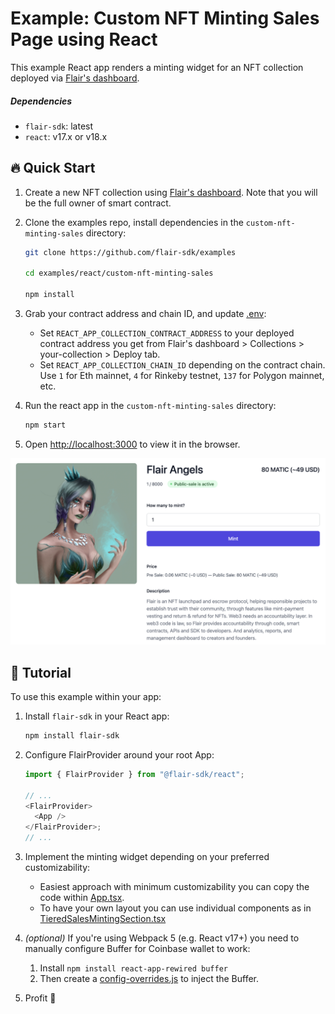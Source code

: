 # Example: Custom NFT Minting Sales Page using React

This example React app renders a minting widget for an NFT collection deployed via [Flair's dashboard](https://app.flair.dev).

##### Dependencies

- `flair-sdk`: latest
- `react`: v17.x or v18.x

## :fire: Quick Start

1. Create a new NFT collection using [Flair's dashboard](https://app.flair.dev). Note that you will be the full owner of smart contract.
2. Clone the examples repo, install dependencies in the `custom-nft-minting-sales` directory:

   ```sh
   git clone https://github.com/flair-sdk/examples

   cd examples/react/custom-nft-minting-sales

   npm install
   ```

3. Grab your contract address and chain ID, and update [.env](./.env):
   - Set `REACT_APP_COLLECTION_CONTRACT_ADDRESS` to your deployed contract address you get from Flair's dashboard > Collections > your-collection > Deploy tab.
   - Set `REACT_APP_COLLECTION_CHAIN_ID` depending on the contract chain. Use `1` for Eth mainnet, `4` for Rinkeby testnet, `137` for Polygon mainnet, etc.
4. Run the react app in the `custom-nft-minting-sales` directory:

   ```sh
   npm start
   ```

5. Open [http://localhost:3000](http://localhost:3000) to view it in the browser.

![Screenshot](./collection-public-minting.png)

## 🔮 Tutorial

To use this example within your app:

1. Install `flair-sdk` in your React app:

   ```sh
   npm install flair-sdk
   ```

2. Configure FlairProvider around your root App:

   ```ts
   import { FlairProvider } from "@flair-sdk/react";

   // ...
   <FlairProvider>
     <App />
   </FlairProvider>;
   // ...
   ```

3. Implement the minting widget depending on your preferred customizability:

   - Easiest approach with minimum customizability you can copy the code within [App.tsx](./src/App.tsx).
   - To have your own layout you can use individual components as in [TieredSalesMintingSection.tsx](https://github.com/flair-sdk/typescript/blob/main/packages/react/src/modules/finance/tiered-sales/sections/TieredSalesMintingSection.tsx)

4. _(optional)_ If you're using Webpack 5 (e.g. React v17+) you need to manually configure Buffer for Coinbase wallet to work:

   1. Install `npm install react-app-rewired buffer`
   2. Then create a [config-overrides.js](config-overrides.js) to inject the Buffer.

5. Profit :rocket:
